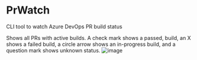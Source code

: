 # PrWatch
CLI tool to watch Azure DevOps PR build status

Shows all PRs with active builds. A check mark shows a passed, build, an X shows a failed build, a circle arrow shows an in-progress build, and a question mark shows unknown status.
![image](https://user-images.githubusercontent.com/2089725/226619379-c469561c-9665-464a-927c-d3ab53c050bf.png)
